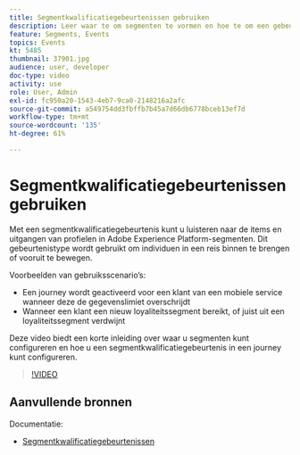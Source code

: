 ```yaml
---
title: Segmentkwalificatiegebeurtenissen gebruiken
description: Leer waar te om segmenten te vormen en hoe te om een gebeurtenis van de segmentkwalificatie in een reis te vormen.
feature: Segments, Events
topics: Events
kt: 5485
thumbnail: 37901.jpg
audience: user, developer
doc-type: video
activity: use
role: User, Admin
exl-id: fc950a20-1543-4eb7-9ca0-2148216a2afc
source-git-commit: a549754dd3fbffb7b45a7d66db6778bceb13ef7d
workflow-type: tm+mt
source-wordcount: '135'
ht-degree: 61%

---
```


# Segmentkwalificatiegebeurtenissen gebruiken

Met een segmentkwalificatiegebeurtenis kunt u luisteren naar de items en uitgangen van profielen in Adobe Experience Platform-segmenten. Dit gebeurtenistype wordt gebruikt om individuen in een reis binnen te brengen of vooruit te bewegen.

Voorbeelden van gebruiksscenario’s:

* Een journey wordt geactiveerd voor een klant van een mobiele service wanneer deze de gegevenslimiet overschrijdt
* Wanneer een klant een nieuw loyaliteitssegment bereikt, of juist uit een loyaliteitssegment verdwijnt

Deze video biedt een korte inleiding over waar u segmenten kunt configureren en hoe u een segmentkwalificatiegebeurtenis in een journey kunt configureren.

>[!VIDEO](https://video.tv.adobe.com/v/37901?quality=12)

## Aanvullende bronnen

Documentatie:

* [Segmentkwalificatiegebeurtenissen](https://docs.adobe.com/content/help/nl-nl/journeys/using/building-journeys/about-journey-building/events-activities/segment-qualification-events.html)
